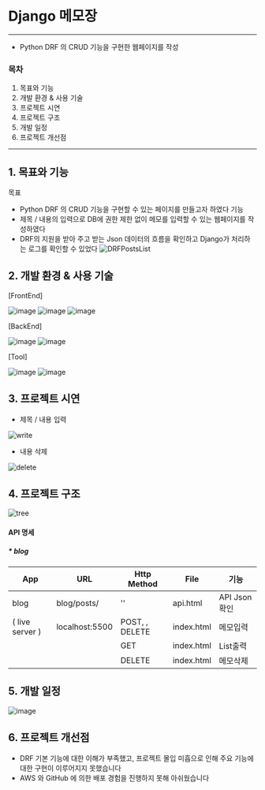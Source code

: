 # Django 메모장 
-------------
* Python DRF 의 CRUD 기능을 구현한 웹페이지를 작성

### 목차
1. 목표와 기능
2. 개발 환경 & 사용 기술
3. 프로젝트 시연
4. 프로젝트 구조
5. 개발 일정
6. 프로젝트 개선점

-----------------


## 1. 목표와 기능
목표
* Python DRF 의 CRUD 기능을 구현할 수 있는 페이지를 만들고자 하였다
기능
* 제목 / 내용의 입력으로 DB에 권한 제한 없이 메모를 입력할 수 있는 웹페이지를 작성하였다
* DRF의 지원을 받아 주고 받는 Json 데이터의 흐름을 확인하고 Django가 처리하는 로그를 확인할 수 있었다
![DRFPostsList](https://github.com/sk7556/djangoChat/assets/109896609/237070e5-b4c3-4021-860d-f2b6eba2fa91)

## 2. 개발 환경 & 사용 기술
[FrontEnd]

![image](https://github.com/sk7556/djangoChat/assets/109896609/8a02c758-2724-4a6f-83fa-74fb2ed5cac6)
![image](https://github.com/sk7556/djangoChat/assets/109896609/f5ec4aba-16d1-443e-8d31-d785cc37227e)
![image](https://github.com/sk7556/djangoChat/assets/109896609/c522724d-677f-439c-9de0-740a769f1dca)


[BackEnd]

 ![image](https://github.com/sk7556/djangoChat/assets/109896609/a6439836-7e87-4c4e-9135-ea6f5578c028)
![image](https://github.com/sk7556/djangoChat/assets/109896609/22b5d9b2-94f8-4da4-afc7-981ce5389367)

[Tool]

 ![image](https://github.com/sk7556/djangoChat/assets/109896609/cac7225c-de4c-4c43-86ce-ae0adbc7874c)
![image](https://github.com/sk7556/djangoChat/assets/109896609/fc02f169-7e8c-480c-873e-28a7cb27e5fe)

## 3. 프로젝트 시연
* 제목 / 내용 입력

![write](https://github.com/sk7556/djangoChat/assets/109896609/66186474-9d55-4861-b0e3-62c3b4e22ac6)

* 내용 삭제

![delete](https://github.com/sk7556/djangoChat/assets/109896609/6b8eb9d1-a09c-42ec-aeed-245617f73be2)

## 4. 프로젝트 구조

![tree](https://github.com/sk7556/djangoChat/assets/109896609/3ab18ff7-ee6a-442e-8f0e-cf7332c0d898)

#### API 명세

##### * blog
  
| App       | URL                   | Http Method | File | 기능 |
|------------|------------------------|-------------|-----|------|
| blog     | blog/posts/    | '' | api.html | API Json 확인 |
| ( live server )   |  localhost:5500    | POST, , DELETE | index.html | 메모입력 |
|     |     | GET | index.html | List출력 |
|     |     | DELETE | index.html | 메모삭제 |

## 5. 개발 일정
![image](https://github.com/sk7556/djangoChat/assets/109896609/93dbe3ab-8bfd-4a9c-9090-702ddefde4e2)

## 6. 프로젝트 개선점
* DRF 기본 기능에 대한 이해가 부족했고, 프로젝트 몰입 미흡으로 인해 주요 기능에 대한 구현이 이루어지지 못했습니다
* AWS 와 GitHub 에 의한 배포 경험을 진행하지 못해 아쉬웠습니다









